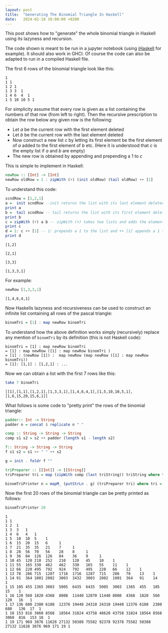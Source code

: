 ```yaml
---
layout: post
title:  "Generating The Binomial Triangle In Haskell"
date:   2024-02-18 10:00:00 +0200
---
```


This post shows how to "generate" the whole binomial triangle in Haskell using its lazyness and recursion.

The code shown is meant to be run in a jupyter notebook (using [iHaskell](https://github.com/IHaskell/IHaskell) for example). It should also work in GHCI. Of course the code can also be adapted to run in a compiled Haskell file.

The first 6 rows of the binomial triangle look like this:
```
1
1 1
1 2 1 
1 3 3  1 
1 4 6  4  1
1 5 10 10 5 1
```
For simplicity assume that every row is given as a list containing the numbers of that row (from left to right).
Then the recursive prescription to obtain the row below any given row is the following:
- Let $a$ be the current row with the first element deleted
- Let $b$ be the current row with the last element deleted
- Now construct a new list $c$ by letting its first element be the first element of $a$ added to the first element of $b$ etc. (Here it is understood that $c$ is the empty list if $a$ and $b$ are empty)
- The new row is obtained by appending and prepending a $1$ to $c$

This is simple to implement in Haskell:


```haskell
newRow :: [Int] -> [Int]
newRow oldRow = 1 : zipWith (+) (init oldRow) (tail oldRow) ++ [1]
```

To understand this code:


```haskell
scndRow = [1,2,1]
a =  init scndRow --init returns the list with its last element deleted
print a
b =  tail scndRow -- tail returns the list with its first element deleted
print b
c = zipWith (+) a b -- zipWith (+) takes two lists and adds the elements in the same position of boths list forming a new list
print c
d = 1: c ++ [1] -- 1: prepends a 1 to the list and ++ [1] appends a 1 to the list 
print d
```

    [1,2]

    [2,1]

    [3,3]

    [1,3,3,1]

For example:


```haskell
newRow [1,3,3,1]
```


    [1,4,6,4,1]


Now Haskells lazyness and recursiveness can be used to construct an infinite list containing all rows of the pascal triangle:


```haskell
binomTri = [1] : map newRow binomTri
```

To understand how the above definition works simply (recursively) replace any mention of ```binomTri``` by its definition (this is not Haskell code):
```
binomTri = [1] : map newRow binomTri 
= [1] : map newRow ([1] : map newRow binomTri ) 
= [1] : (newRow [1]) :  map newRow (map newRow ([1] : map newRow binomTri)) 
= [1]: [1,1] : [1,2,1] : ...
```

Now we can obtain a list with the first 7 rows like this:


```haskell
take 7 binomTri
```


    [[1],[1,1],[1,2,1],[1,3,3,1],[1,4,6,4,1],[1,5,10,10,5,1],[1,6,15,20,15,6,1]]


What follows is some code to "pretty print" the rows of the binomial triangle:


```haskell
padder:: Int -> String
padder n = concat $ replicate n " "
```


```haskell
comp :: String -> String -> String
comp s1 s2 = s2 ++ padder (length s1 - length s2)
```


```haskell
f:: String -> String -> String
f s1 s2 = s1 ++ " " ++ s2
```


```haskell
g = init . foldr f ""
```


```haskell
triPreparer :: [[Int]] -> [[String]]
triPreparer tri = map (zipWith comp (last triString)) triString where triString = map (map show) tri
```


```haskell
binomTriPrinter n = mapM_ (putStrLn . g) (triPreparer tri) where tri = take n binomTri
```

Now the first 20 rows of the binomial triangle can be pretty printed as follows:


```haskell
binomTriPrinter 20
```


    1
    1 1 
    1 2  1  
    1 3  3   1  
    1 4  6   4   1   
    1 5  10  10  5    1    
    1 6  15  20  15   6     1    
    1 7  21  35  35   21    7     1    
    1 8  28  56  70   56    28    8     1    
    1 9  36  84  126  126   84    36    9     1    
    1 10 45  120 210  252   210   120   45    10    1    
    1 11 55  165 330  462   462   330   165   55    11    1    
    1 12 66  220 495  792   924   792   495   220   66    12    1    
    1 13 78  286 715  1287  1716  1716  1287  715   286   78    13    1    
    1 14 91  364 1001 2002  3003  3432  3003  2002  1001  364   91    14    1    
    1 15 105 455 1365 3003  5005  6435  6435  5005  3003  1365  455   105   15    1   
    1 16 120 560 1820 4368  8008  11440 12870 11440 8008  4368  1820  560   120   16   1  
    1 17 136 680 2380 6188  12376 19448 24310 24310 19448 12376 6188  2380  680   136  17  1  
    1 18 153 816 3060 8568  18564 31824 43758 48620 43758 31824 18564 8568  3060  816  153 18  1 
    1 19 171 969 3876 11628 27132 50388 75582 92378 92378 75582 50388 27132 11628 3876 969 171 19 1

